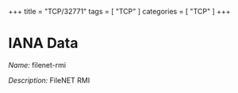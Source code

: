 +++
title = "TCP/32771"
tags = [ "TCP" ]
categories = [ "TCP" ]
+++

# IANA Data

_Name:_ filenet-rmi

_Description:_ FileNET RMI


